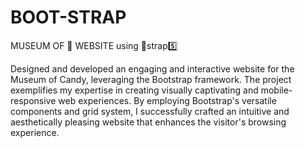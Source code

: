 # BOOT-STRAP 

MUSEUM OF 🍭 WEBSITE using 🥾strap5️⃣

Designed and developed an engaging and interactive website for the Museum of Candy, leveraging the Bootstrap framework. The project exemplifies my expertise in creating visually captivating and mobile-responsive web experiences. By employing Bootstrap's versatile components and grid system, I successfully crafted an intuitive and aesthetically pleasing website that enhances the visitor's browsing experience.
